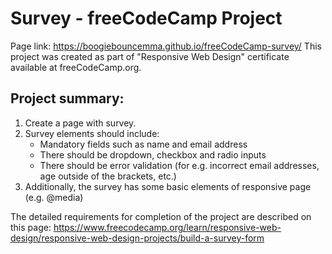 # Survey - freeCodeCamp Project

Page link: https://boogiebouncemma.github.io/freeCodeCamp-survey/
This project was created as part of "Responsive Web Design" certificate available at freeCodeCamp.org.

## Project summary:
1. Create a page with survey.
2. Survey elements should include:
    * Mandatory fields such as name and email address
    * There should be dropdown, checkbox and radio inputs
    * There should be error validation (for e.g. incorrect email addresses, age outside of the brackets, etc.)
3. Additionally, the survey has some basic elements of responsive page (e.g. @media)

The detailed requirements for completion of the project are described on this page: https://www.freecodecamp.org/learn/responsive-web-design/responsive-web-design-projects/build-a-survey-form

